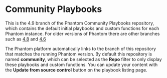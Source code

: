 # Community Playbooks

This is the 4.9 branch of the Phantom Community Playbooks repository, which contains the default initial playbooks and custom functions for each Phantom instance. For older versions of Phantom there are other branches such as [4.8](https://github.com/phantomcyber/playbooks/tree/4.8) and [4.6](https://github.com/phantomcyber/playbooks/tree/4.6)

The Phantom platform automatically links to the branch of this repository that matches the running Phantom version. By default this repository is named **community**, which can be selected as the **Repo** filter to only display these playbooks and custom functions. You can update your content with the **Update from source control** button on the playbook listing page.
